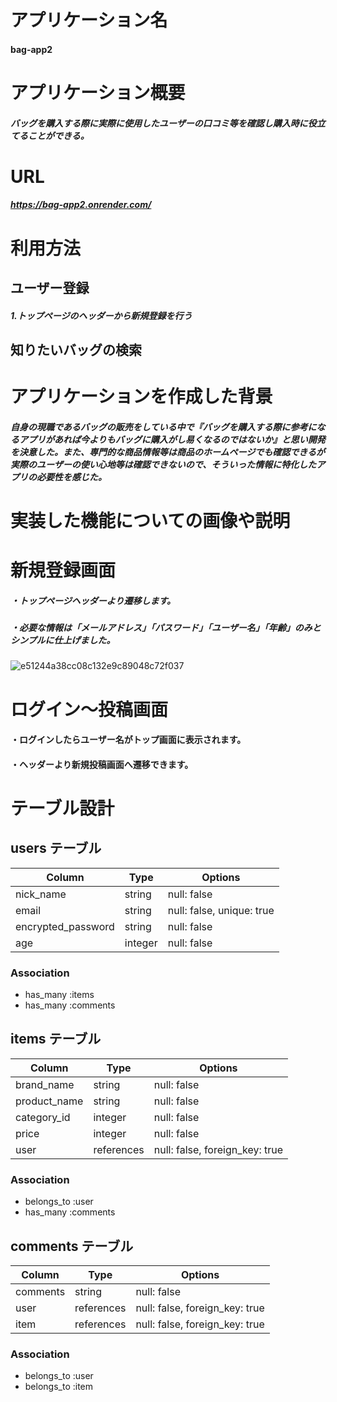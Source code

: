 # アプリケーション名
#### bag-app2

# アプリケーション概要
##### バッグを購入する際に実際に使用したユーザーの口コミ等を確認し購入時に役立てることができる。

# URL
##### https://bag-app2.onrender.com/

# 利用方法
## ユーザー登録
##### 1.トップページのヘッダーから新規登録を行う
## 知りたいバッグの検索

# アプリケーションを作成した背景
##### 自身の現職であるバッグの販売をしている中で『バッグを購入する際に参考になるアプリがあれば今よりもバッグに購入がし易くなるのではないか』と思い開発を決意した。また、専門的な商品情報等は商品のホームページでも確認できるが実際のユーザーの使い心地等は確認できないので、そういった情報に特化したアプリの必要性を感じた。

# 実装した機能についての画像や説明

# 新規登録画面
##### ・トップページヘッダーより遷移します。

##### ・必要な情報は「メールアドレス」「パスワード」「ユーザー名」「年齢」のみとシンプルに仕上げました。

![e51244a38cc08c132e9c89048c72f037](https://user-images.githubusercontent.com/117723475/236440592-5eb1dfb8-54c7-4ed1-a984-0420df553c48.gif)

# ログイン〜投稿画面
#### ・ログインしたらユーザー名がトップ画面に表示されます。

#### ・ヘッダーより新規投稿画面へ遷移できます。





# テーブル設計

## users テーブル

| Column             | Type    | Options                   |
| ------------------ | ------- | ------------------------- |
| nick_name          | string  | null: false               |
| email              | string  | null: false, unique: true |
| encrypted_password | string  | null: false               |
| age                | integer | null: false               |

### Association

- has_many :items
- has_many :comments

## items テーブル

| Column       | Type       | Options                        |
| ------------ | ---------- | ------------------------------ |
| brand_name   | string     | null: false                    |
| product_name | string     | null: false                    |
| category_id  | integer    | null: false                    |
| price        | integer    | null: false                    |
| user         | references | null: false, foreign_key: true |

### Association

- belongs_to :user
- has_many :comments

## comments テーブル

| Column   | Type       | Options                        |
| -------- | ---------- | ------------------------------ |
| comments | string     | null: false                    |
| user     | references | null: false, foreign_key: true |
| item     | references | null: false, foreign_key: true |

### Association

- belongs_to :user
- belongs_to :item

